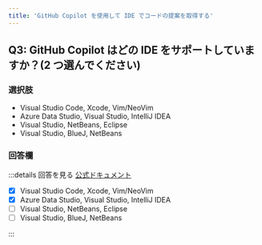 ```yaml
---
title: 'GitHub Copilot を使用して IDE でコードの提案を取得する'
---
```


## Q3: GitHub Copilot はどの IDE をサポートしていますか？(2 つ選んでください)

### 選択肢

- Visual Studio Code, Xcode, Vim/NeoVim
- Azure Data Studio, Visual Studio, IntelliJ IDEA
- Visual Studio, NetBeans, Eclipse
- Visual Studio, BlueJ, NetBeans

### 回答欄

:::details 回答を見る
[公式ドキュメント](https://docs.github.com/ja/copilot/using-github-copilot/getting-code-suggestions-in-your-ide-with-github-copilot)

- [x] Visual Studio Code, Xcode, Vim/NeoVim
- [x] Azure Data Studio, Visual Studio, IntelliJ IDEA
- [ ] Visual Studio, NetBeans, Eclipse
- [ ] Visual Studio, BlueJ, NetBeans

:::
